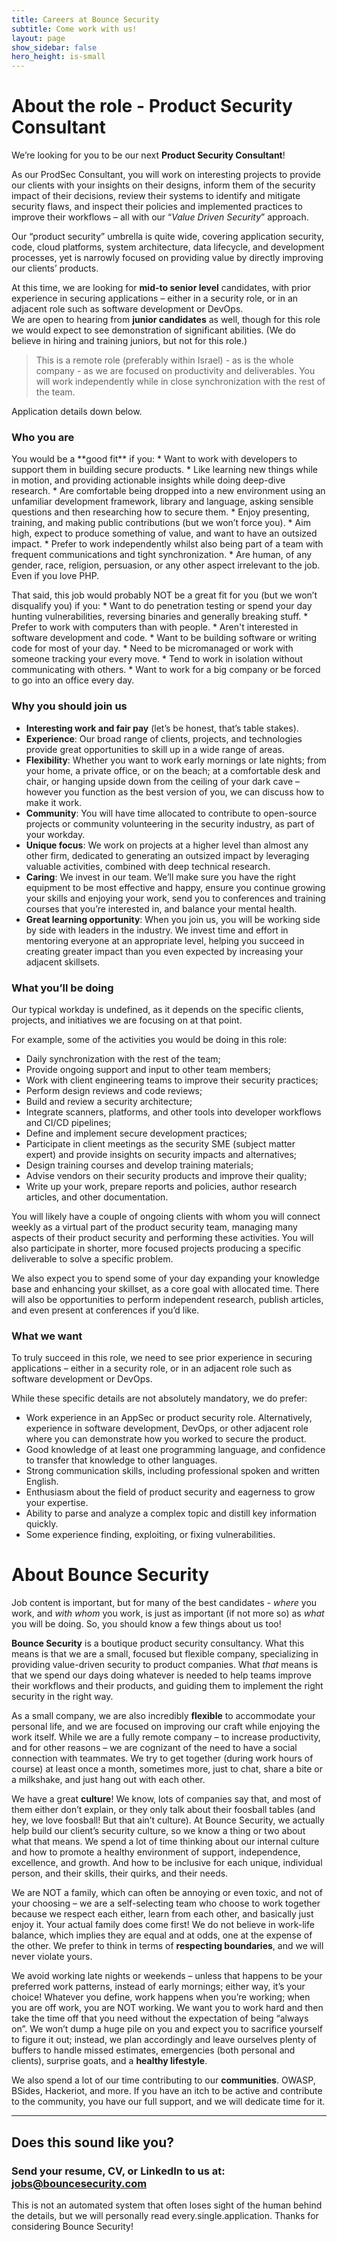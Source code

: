 ```yaml
---
title: Careers at Bounce Security
subtitle: Come work with us! 
layout: page
show_sidebar: false
hero_height: is-small
---
```



# About the role - Product Security Consultant 
We’re looking for you to be our next **Product Security Consultant**!  

As our ProdSec Consultant, you will work on interesting projects to provide our clients with your insights on their designs, inform them of the security impact of their decisions, review their systems to identify and mitigate security flaws, and inspect their policies and implemented practices to improve their workflows – all with our “_Value Driven Security_” approach.   

Our “product security” umbrella is quite wide, covering application security, code, cloud platforms, system architecture, data lifecycle, and development processes, yet is narrowly focused on providing value by directly improving our clients’ products.   

At this time, we are looking for **mid-to senior level** candidates, with prior experience in securing  applications – either in a security role, or in an adjacent role such as software development or DevOps.  
We are open to hearing from **junior candidates** as well, though for this role we would expect to see demonstration of significant abilities. (We do believe in hiring and training juniors, but not for this role.)  

> This is a remote role (preferably within Israel) - as is the whole company - as we are focused on productivity and deliverables. You will work independently while in close synchronization with the rest of the team.  

Application details down below. 

### Who you are 

<div class="list-awesome-good" markdown="1">
You would be a **good fit** if you: 
  *	Want to work with developers to support them in building secure products.
  *	Like learning new things while in motion, and providing actionable insights while doing deep-dive research.
  *	Are comfortable being dropped into a new environment using an unfamiliar development framework, library and language, asking sensible questions and then researching how to secure them.
  *	Enjoy presenting, training, and making public contributions (but we won’t force you). 
  *	Aim high, expect to produce something of value, and want to have an outsized impact. 
  *	Prefer to work independently whilst also being part of a team with frequent communications and tight synchronization. 
  *	Are human, of any gender, race, religion, persuasion, or any other aspect irrelevant to the job. Even if you love PHP.   
</div> 

<p></p>
<p></p>

<div class="list-awesome-bad" markdown="1">
That said, this job would probably NOT be a great fit for you (but we won’t disqualify you) if you:   
  *	Want to do penetration testing or spend your day hunting vulnerabilities, reversing binaries and generally breaking stuff.
  *	Prefer to work with computers than with people.
  *	Aren't interested in software development and code.
  *	Want to be building software or writing code for most of your day. 
  *	Need to be micromanaged or work with someone tracking your every move. 
  *	Tend to work in isolation without communicating with others. 
  *	Want to work for a big company or be forced to go into an office every day.

</div>

### Why you should join us 

<div class="list-awesome" markdown="1">

  * **Interesting work and fair pay** (let’s be honest, that’s table stakes).
  * **Experience**: Our broad range of clients, projects, and technologies provide great opportunities to skill up in a wide range of areas.
  * **Flexibility**: Whether you want to work early mornings or late nights; from your home, a private office, or on the beach; at a comfortable desk and chair, or hanging upside down from the ceiling of your dark cave – however you function as the best version of you, we can discuss how to make it work.
  * **Community**: You will have time allocated to contribute to open-source projects or community volunteering in the security industry, as part of your workday.
  * **Unique focus**: We work on projects at a higher level than almost any other firm, dedicated to generating an outsized impact by leveraging valuable activities, combined with deep technical research.
  * **Caring**: We invest in our team. We’ll make sure you have the right equipment to be most effective and happy, ensure you continue growing your skills and enjoying your work, send you to conferences and training courses that you’re interested in, and balance your mental health.
  * **Great learning opportunity**: When you join us, you will be working side by side with leaders in the industry. We invest time and effort in mentoring everyone at an appropriate level, helping you succeed in creating greater impact than you even expected by increasing your adjacent skillsets.

</div>


### What you’ll be doing
Our typical workday is undefined, as it depends on the specific clients, projects, and initiatives we are focusing on at that point.   

For example, some of the activities you would be doing in this role:   
  *	Daily synchronization with the rest of the team;
  *	Provide ongoing support and input to other team members;
  *	Work with client engineering teams to improve their security practices;
  *	Perform design reviews and code reviews;
  *	Build and review a security architecture;
  *	Integrate scanners, platforms, and other tools into developer workflows and CI/CD pipelines;
  *	Define and implement secure development practices;
  *	Participate in client meetings as the security SME (subject matter expert) and provide insights on security impacts and alternatives;
  *	Design training courses and develop training materials;
  *	Advise vendors on their security products and improve their quality;
  *	Write up your work, prepare reports and policies, author research articles, and other documentation.

You will likely have a couple of ongoing clients with whom you will connect weekly as a virtual part of the product security team, managing many aspects of their product security and performing these activities. You will also participate in shorter, more focused projects producing a specific deliverable to solve a specific problem.  

We also expect you to spend some of your day expanding your knowledge base and enhancing your skillset, as a core goal with allocated time. There will also be opportunities to perform independent research, publish articles, and even present at conferences if you’d like.   


### What we want
To truly succeed in this role, we need to see prior experience in securing applications – either in a security role, or in an adjacent role such as software development or DevOps.  

While these specific details are not absolutely mandatory, we do prefer:  
  *	Work experience in an AppSec or product security role. Alternatively, experience in software development, DevOps, or other adjacent role where you can demonstrate how you worked to secure the product.
  *	Good knowledge of at least one programming language, and confidence to transfer that knowledge to other languages.
  *	Strong communication skills, including professional spoken and written English.
  *	Enthusiasm about the field of product security and eagerness to grow your expertise. 
  *	Ability to parse and analyze a complex topic and distill key information quickly. 
  *	Some experience finding, exploiting, or fixing vulnerabilities.


# About Bounce Security
Job content is important, but for many of the best candidates - _where_ you work, and _with whom_ you work, is just as important (if not more so) as _what_ you will be doing. So, you should know a few things about us too!  

**Bounce Security** is a boutique product security consultancy. What this means is that we are a small, focused but flexible company, specializing in providing value-driven security to product companies. What _that_ means is that we spend our days doing whatever is needed to help teams improve their workflows and their products, and guiding them to implement the right security in the right way.  

As a small company, we are also incredibly **flexible** to accommodate your personal life, and we are focused on improving our craft while enjoying the work itself. While we are a fully remote company – to increase productivity, and for other reasons – we are cognizant of the need to have a social connection with teammates. We try to get together (during work hours of course) at least once a month, sometimes more, just to chat, share a bite or a milkshake, and just hang out with each other.  

We have a great **culture**! We know, lots of companies say that, and most of them either don’t explain, or they only talk about their foosball tables (and hey, we love foosball! But that ain’t culture). At Bounce Security, we actually help build our client’s security culture, so we know a thing or two about what that means. We spend a lot of time thinking about our internal culture and how to promote a healthy environment of support, independence, excellence, and growth. And how to be inclusive for each unique, individual person, and their skills, their quirks, and their needs.  

We are NOT a family, which can often be annoying or even toxic, and not of your choosing – we are a self-selecting team who choose to work together because we respect each either, learn from each other, and basically just enjoy it. Your actual family does come first! We do not believe in work-life balance, which implies they are equal and at odds, one at the expense of the other. We prefer to think in terms of **respecting boundaries**, and we will never violate yours.  

We avoid working late nights or weekends – unless that happens to be your preferred work patterns, instead of early mornings; either way, it’s your choice! Whatever you define, work happens when you’re working; when you are off work, you are NOT working. We want you to work hard and then take the time off that you need without the expectation of being “always on”. We won’t dump a huge pile on you and expect you to sacrifice yourself to figure it out; instead, we plan accordingly and leave ourselves plenty of buffers to handle missed estimates, emergencies (both personal and clients), surprise goats, and a **healthy lifestyle**.   

We also spend a lot of our time contributing to our **communities**. OWASP, BSides, Hackeriot, and more. If you have an itch to be active and contribute to the community, you have our full support, and we will dedicate time for it.  

---

## Does this sound like you? 
### Send your resume, CV, or LinkedIn to us at: [jobs@bouncesecurity.com](mailto:jobs@bouncesecurity.com)  
This is not an automated system that often loses sight of the human behind the details, but we will personally read every.single.application. Thanks for considering Bounce Security! 

